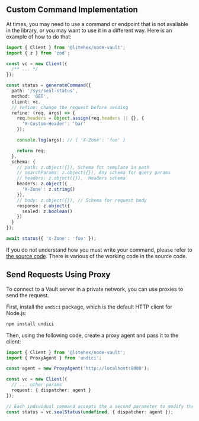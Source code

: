 ## Custom Command Implementation

At times, you may need to use a command or endpoint that is not available in the library, or you may want to use it in a
different way. Here is an example of how to do that:

```typescript
import { Client } from '@litehex/node-vault';
import { z } from 'zod';

const vc = new Client({
  /** ... */
});

const status = generateCommand({
  path: '/sys/seal-status',
  method: 'GET',
  client: vc,
  // refine: change the request before sending
  refine: (req, args) => {
    req.headers = Object.assign(req.headers || {}, {
      'X-Custom-Header': 'bar'
    });

    console.log(args); // { 'X-Zone': 'foo' }

    return req;
  },
  schema: {
    // path: z.object({}), Schema for template in path
    // searchParams: z.object({}), Any schema for query params
    // headers: z.object({}),  Headers schema
    headers: z.object({
      'X-Zone': z.string()
    }),
    // body: z.object({}), // Schema for request body
    response: z.object({
      sealed: z.boolean()
    })
  }
});

await status({ 'X-Zone': 'foo' });
```

If you do not understand how you must write your command, please refer
to [the source code](https://github.com/shahradelahi/node-vault). There is various of the working code in the source
code.

## Send Requests Using Proxy

To connect to a Vault server in a private network, you can use proxies to send the request.

First, install the `undici` package, which is the default HTTP client for Node.js:

```bash
npm install undici
```

Then, using the following code, create a proxy agent and pass it to the client:

```typescript
import { Client } from '@litehex/node-vault';
import { ProxyAgent } from 'undici';

const agent = new ProxyAgent('http://localhost:8080');

const vc = new Client({
  // ... other params
  request: { dispatcher: agent }
});

// Each individual command accepts the a second parameter to modify the request
const status = vc.sealStatus(undefined, { dispatcher: agent });
```
